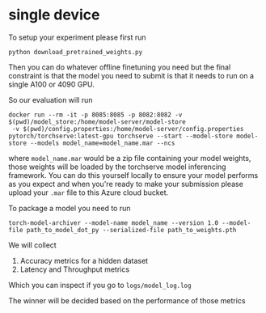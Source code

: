 # single device

To setup your experiment please first run

`python download_pretrained_weights.py`

Then you can do whatever offline finetuning you need but the final constraint is that the model you need to submit is that it needs to run on a single A100 or 4090 GPU.


So our evaluation will run

```
docker run --rm -it -p 8085:8085 -p 8082:8082 -v $(pwd)/model_store:/home/model-server/model-store
 -v $(pwd)/config.properties:/home/model-server/config.properties pytorch/torchserve:latest-gpu torchserve --start --model-store model-store --models model_name=model_name.mar --ncs
```

where `model_name.mar` would be a zip file containing your model weights, those weights will be loaded by the torchserve model inferencing framework. You can do this yourself locally to ensure your model performs as you expect and when you're ready to make your submission please upload your `.mar` file to this Azure cloud bucket. 

To package a model you need to run

`torch-model-archiver --model-name model_name --version 1.0 --model-file path_to_model_dot_py --serialized-file path_to_weights.pth`

We will collect
1. Accuracy metrics for a hidden dataset
2. Latency and Throughput metrics

Which you can inspect if you go to `logs/model_log.log`

The winner will be decided based on the performance of those metrics
